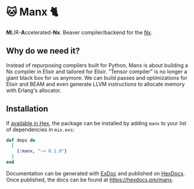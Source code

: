 # 🐱 Manx 🐈

**M**LIR-**A**ccelerated-**Nx**. Beaver compiler/backend for the [Nx](https://github.com/elixir-nx/nx/tree/main/nx#readme).

## Why do we need it?

Instead of repurposing compilers built for Python, Manx is about building a Nx compiler in Elixir and tailored for Elixir.
"Tensor compiler" is no longer a giant black box for us anymore. We can build passes and optimizations for Elixir and BEAM and even generate LLVM instructions to allocate memory with Erlang's allocator.

## Installation

If [available in Hex](https://hex.pm/docs/publish), the package can be installed
by adding `manx` to your list of dependencies in `mix.exs`:

```elixir
def deps do
  [
    {:manx, "~> 0.1.0"}
  ]
end
```

Documentation can be generated with [ExDoc](https://github.com/elixir-lang/ex_doc)
and published on [HexDocs](https://hexdocs.pm). Once published, the docs can
be found at <https://hexdocs.pm/manx>.
